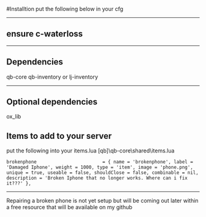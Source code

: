 #Installtion
put the following below in your cfg

-----------------------------
ensure c-waterloss
-----------------------------

-----------------------------
Dependencies
-----------------------------
qb-core
qb-inventory or lj-inventory

-----------------------------
Optional dependencies
-----------------------------
ox_lib


Items to add to your server
-----------------------------

put the following into your items.lua [qb]\qb-core\shared\items.lua

```brokenphone                        = { name = 'brokenphone', label = 'Damaged Iphone', weight = 1000, type = 'item', image = 'phone.png', unique = true, useable = false, shouldClose = false, combinable = nil, description = 'Broken Iphone that no longer works. Where can i fix it???' },```


----------------------------------------------------------------------------------------------------------
Repairing a broken phone is not yet setup but will be coming out later within a free resource that will be available on my github
